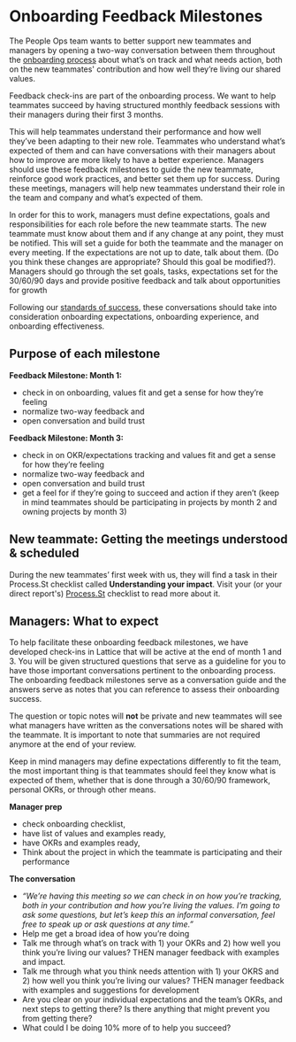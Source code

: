 # Onboarding Feedback Milestones

The People Ops team wants to better support new teammates and managers by opening a two-way conversation between them throughout the [onboarding process](./index.md) about what’s on track and what needs action, both on the new teammates' contribution and how well they’re living our shared values.

Feedback check-ins are part of the onboarding process. We want to help teammates succeed by having structured monthly feedback sessions with their managers during their first 3 months.

This will help teammates understand their performance and how well they’ve been adapting to their new role. Teammates who understand what’s expected of them and can have conversations with their managers about how to improve are more likely to have a better experience. Managers should use these feedback milestones to guide the new teammate, reinforce good work practices, and better set them up for success. During these meetings, managers will help new teammates understand their role in the team and company and what’s expected of them.

In order for this to work, managers must define expectations, goals and responsibilities for each role before the new teammate starts. The new teammate must know about them and if any change at any point, they must be notified. This will set a guide for both the teammate and the manager on every meeting. If the expectations are not up to date, talk about them. (Do you think these changes are appropriate? Should this goal be modified?). Managers should go through the set goals, tasks, expectations set for the 30/60/90 days and provide positive feedback and talk about opportunities for growth

Following our [standards of success](./index.md#onboarding-standards-and-success), these conversations should take into consideration onboarding expectations, onboarding experience, and onboarding effectiveness.

## Purpose of each milestone

**Feedback Milestone: Month 1:**

- check in on onboarding, values fit and get a sense for how they’re feeling
- normalize two-way feedback and
- open conversation and build trust

**Feedback Milestone: Month 3:**

- check in on OKR/expectations tracking and values fit and get a sense for how they’re feeling
- normalize two-way feedback and
- open conversation and build trust
- get a feel for if they’re going to succeed and action if they aren’t (keep in mind teammates should be participating in projects by month 2 and owning projects by month 3)

## New teammate: Getting the meetings understood & scheduled

During the new teammates’ first week with us, they will find a task in their Process.St checklist called **Understanding your impact**. Visit your (or your direct report's) [Process.St](https://app.process.st/reports/saved-views/jximA08020M34hrr8fZGsQ) checklist to read more about it.

## Managers: What to expect

To help facilitate these onboarding feedback milestones, we have developed check-ins in Lattice that will be active at the end of month 1 and 3. You will be given structured questions that serve as a guideline for you to have those important conversations pertinent to the onboarding process. The onboarding feedback milestones serve as a conversation guide and the answers serve as notes that you can reference to assess their onboarding success.

The question or topic notes will **not** be private and new teammates will see what managers have written as the conversations notes will be shared with the teammate. It is important to note that summaries are not required anymore at the end of your review.

Keep in mind managers may define expectations differently to fit the team, the most important thing is that teammates should feel they know what is expected of them, whether that is done through a 30/60/90 framework, personal OKRs, or through other means.

**Manager prep**

- check onboarding checklist,
- have list of values and examples ready,
- have OKRs and examples ready,
- Think about the project in which the teammate is participating and their performance

**The conversation**

- _“We’re having this meeting so we can check in on how you’re tracking, both in your contribution and how you’re living the values. I’m going to ask some questions, but let’s keep this an informal conversation, feel free to speak up or ask questions at any time.”_
- Help me get a broad idea of how you’re doing
- Talk me through what’s on track with 1) your OKRs and 2) how well you think you’re living our values? THEN manager feedback with examples and impact.
- Talk me through what you think needs attention with 1) your OKRS and 2) how well you think you’re living our values? THEN manager feedback with examples and suggestions for development
- Are you clear on your individual expectations and the team’s OKRs, and next steps to getting there? Is there anything that might prevent you from getting there?
- What could I be doing 10% more of to help you succeed?
